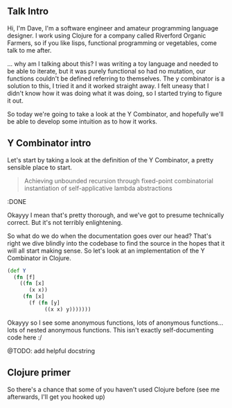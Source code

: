 ## Talk Intro

Hi, I'm Dave, I'm a software engineer and amateur programming language designer. I work using Clojure for a company called Riverford Organic Farmers, so if you like lisps, functional programming or vegetables, come talk to me after.


... why am I talking about this? I was writing a toy language and needed to be able to iterate, but it was purely functional so had no mutation, our functions couldn't be defined referring to themselves. The y combinator is a solution to this, I tried it and it worked straight away. I felt uneasy that I didn't know how it was doing what it was doing, so I started trying to figure it out.


So today we're going to take a look at the Y Combinator, and hopefully we'll be able to develop some intuition as to how it works.


## Y Combinator intro

Let's start by taking a look at the definition of the Y Combinator, a pretty sensible place to start.

> Achieving unbounded recursion through fixed-point combinatorial instantiation of self-applicative lambda abstractions

:DONE

Okayyy I mean that's pretty thorough, and we've got to presume technically correct. But it's not terribly enlightening.

So what do we do when the documentation goes over our head? That's right we dive blindly into the codebase to find the source in the hopes that it will all start making sense. So let's look at an implementation of the Y Combinator in Clojure.

``` Clojure
(def Y
  (fn [f]
    ((fn [x]
       (x x))
     (fn [x]
       (f (fn [y]
            ((x x) y)))))))
```

Okayyy so I see some anonymous functions, lots of anonymous functions... lots of nested anonymous functions. This isn't exactly self-documenting code here :/

@TODO: add helpful docstring

## Clojure primer

So there's a chance that some of you haven't used Clojure before (see me afterwards, I'll get you hooked up)
